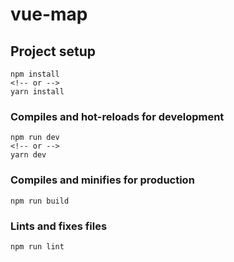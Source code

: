 # vue-map

## Project setup
```
npm install
<!-- or -->
yarn install
```

### Compiles and hot-reloads for development
```
npm run dev
<!-- or -->
yarn dev
```

### Compiles and minifies for production
```
npm run build
```

### Lints and fixes files
```
npm run lint
```
